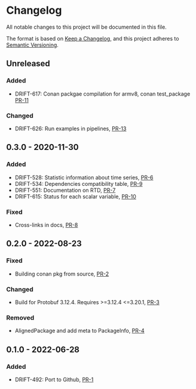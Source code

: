 # Changelog

All notable changes to this project will be documented in this file.

The format is based on [Keep a Changelog](https://keepachangelog.com/en/1.0.0/),
and this project adheres to [Semantic Versioning](https://semver.org/spec/v2.0.0.html).

## Unreleased

### Added

- DRIFT-617: Conan packgae compilation for armv8, conan test_package [PR-11](https://github.com/panda-official/DriftProtocol/pull/11/)

### Changed

- DRIFT-626: Run examples in pipelines, [PR-13](https://github.com/panda-official/DriftProtocol/pull/13)

## 0.3.0 - 2020-11-30

### Added

- DRIFT-528: Statistic information about time series, [PR-6](https://github.com/panda-official/DriftProtocol/pull/6)
- DRIFT-534: Dependencies compatibility table, [PR-9](https://github.com/panda-official/DriftProtocol/pull/9)
- DRIFT-551: Documentation on RTD, [PR-7](https://github.com/panda-official/DriftProtocol/pull/7)
- DRIFT-615: Status for each scalar variable, [PR-10](https://github.com/panda-official/DriftProtocol/pull/10)

### Fixed

- Cross-links in docs, [PR-8](https://github.com/panda-official/DriftProtocol/pull/8)

## 0.2.0 - 2022-08-23

### Fixed

- Building conan pkg from source, [PR-2](https://github.com/panda-official/DriftProtocol/pull/2)

### Changed

- Build for Protobuf 3.12.4. Requires >=3.12.4 <=3.20.1, [PR-3](https://github.com/panda-official/DriftProtocol/pull/5)

### Removed

- AlignedPackage and add meta to PackageInfo, [PR-4](https://github.com/panda-official/DriftProtocol/pull/4)

## 0.1.0 - 2022-06-28

### Added

- DRIFT-492: Port to Github, [PR-1](https://github.com/panda-official/DriftProtocol/pull/1)
